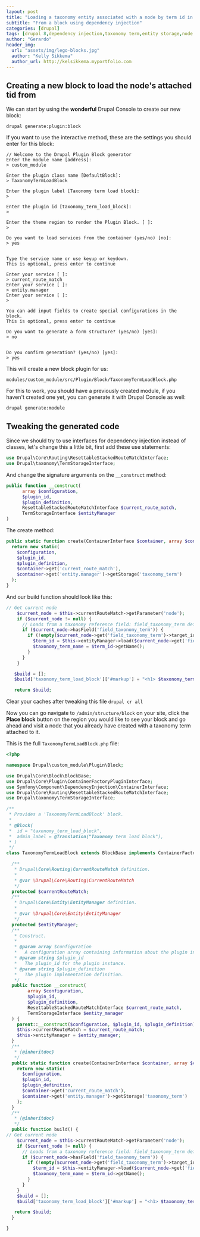 ```yaml
---
layout: post
title: "Loading a taxonomy entity associated with a node by term id in Drupal 8"
subtitle: "From a block using dependency injection"
categories: [drupal]
tags: [drupal 8,dependency injection,taxonomy term,entity storage,node load, drupal console]
author: "Gerardo"
header_img:
  url: "assets/img/lego-blocks.jpg"
  author: "Kelly Sikkema"
  author_url: http://kelsikkema.myportfolio.com
---
```


## Creating a new block to load the node's attached tid from

We can start by using the **wonderful** Drupal Console to create our new block:

`drupal generate:plugin:block`

If you want to use the interactive method, these are the settings you
should enter for this block:

```
// Welcome to the Drupal Plugin Block generator
Enter the module name [address]:
> custom_module

Enter the plugin class name [DefaultBlock]:
> TaxonomyTermLoadBlock

Enter the plugin label [Taxonomy term load block]:
>

Enter the plugin id [taxonomy_term_load_block]:
>

Enter the theme region to render the Plugin Block. [ ]:
>

Do you want to load services from the container (yes/no) [no]:
> yes


Type the service name or use keyup or keydown.
This is optional, press enter to continue

Enter your service [ ]:
> current_route_match
Enter your service [ ]:
> entity.manager
Enter your service [ ]:
>

You can add input fields to create special configurations in the block.
This is optional, press enter to continue

Do you want to generate a form structure? (yes/no) [yes]:
> no


Do you confirm generation? (yes/no) [yes]:
> yes
```

This will create a new block plugin for us:

`modules/custom_module/src/Plugin/Block/TaxonomyTermLoadBlock.php`

For this to work, you should have a previously created module, if you haven't
created one yet, you can generate it with Drupal Console as well:

`drupal generate:module`

## Tweaking the generated code

Since we should try to use interfaces for dependency injection instead of
classes, let's change this a little bit, first add these use statements:

```php
use Drupal\Core\Routing\ResettableStackedRouteMatchInterface;
use Drupal\taxonomy\TermStorageInterface;
```

And change the signature arguments on the `__construct` method:

```php
public function __construct(
      array $configuration,
      $plugin_id,
      $plugin_definition,
      ResettableStackedRouteMatchInterface $current_route_match,
      TermStorageInterface $entityManager
)
```

The create method:

```php
public static function create(ContainerInterface $container, array $configuration, $plugin_id, $plugin_definition) {
  return new static(
    $configuration,
    $plugin_id,
    $plugin_definition,
    $container->get('current_route_match'),
    $container->get('entity.manager')->getStorage('taxonomy_term')
  );
}
```

And our build function should look like this:

```php
// Get current node
    $current_node = $this->currentRouteMatch->getParameter('node');
    if ($current_node != null) {
      // Loads from a taxonomy reference field: field_taxonomy_term defined on our node
      if ($current_node->hasField('field_taxonomy_term')) {
        if (!empty($current_node->get('field_taxonomy_term')->target_id)){
          $term_id = $this->entityManager->load($current_node->get('field_taxonomy_term')->target_id);
          $taxonomy_term_name = $term_id->getName();
        }
      }
    }

   $build = [];
   $build['taxonomy_term_load_block']['#markup'] = "<h1> $taxonomy_term_name </h1>";

   return $build;
```

Clear your caches after tweaking this file `drupal cr all`

Now you can go navigate to `/admin/structure/block` on your site, click the
**Place block** button on the region you would like to see your block and go
ahead and visit a node that you already have created with a taxonomy term
attached to it.

This is the full `TaxonomyTermLoadBlock.php` file:

```php
<?php

namespace Drupal\custom_module\Plugin\Block;

use Drupal\Core\Block\BlockBase;
use Drupal\Core\Plugin\ContainerFactoryPluginInterface;
use Symfony\Component\DependencyInjection\ContainerInterface;
use Drupal\Core\Routing\ResettableStackedRouteMatchInterface;
use Drupal\taxonomy\TermStorageInterface;

/**
 * Provides a 'TaxonomyTermLoadBlock' block.
 *
 * @Block(
 *  id = "taxonomy_term_load_block",
 *  admin_label = @Translation("Taxonomy term load block"),
 * )
 */
class TaxonomyTermLoadBlock extends BlockBase implements ContainerFactoryPluginInterface {

  /**
   * Drupal\Core\Routing\CurrentRouteMatch definition.
   *
   * @var \Drupal\Core\Routing\CurrentRouteMatch
   */
  protected $currentRouteMatch;
  /**
   * Drupal\Core\Entity\EntityManager definition.
   *
   * @var \Drupal\Core\Entity\EntityManager
   */
  protected $entityManager;
  /**
   * Construct.
   *
   * @param array $configuration
   *   A configuration array containing information about the plugin instance.
   * @param string $plugin_id
   *   The plugin_id for the plugin instance.
   * @param string $plugin_definition
   *   The plugin implementation definition.
   */
  public function __construct(
        array $configuration,
        $plugin_id,
        $plugin_definition,
        ResettableStackedRouteMatchInterface $current_route_match,
        TermStorageInterface $entity_manager
  ) {
    parent::__construct($configuration, $plugin_id, $plugin_definition);
    $this->currentRouteMatch = $current_route_match;
    $this->entityManager = $entity_manager;
  }
  /**
   * {@inheritdoc}
   */
  public static function create(ContainerInterface $container, array $configuration, $plugin_id, $plugin_definition) {
    return new static(
      $configuration,
      $plugin_id,
      $plugin_definition,
      $container->get('current_route_match'),
      $container->get('entity.manager')->getStorage('taxonomy_term')
    );
  }
  /**
   * {@inheritdoc}
   */
  public function build() {
// Get current node
    $current_node = $this->currentRouteMatch->getParameter('node');
    if ($current_node != null) {
      // Loads from a taxonomy reference field: field_taxonomy_term defined on our node
      if ($current_node->hasField('field_taxonomy_term')) {
        if (!empty($current_node->get('field_taxonomy_term')->target_id)){
          $term_id = $this->entityManager->load($current_node->get('field_taxonomy_term')->target_id);
          $taxonomy_term_name = $term_id->getName();
        }
      }
    }
    $build = [];
    $build['taxonomy_term_load_block']['#markup'] = "<h1> $taxonomy_term_name </h1>";

   return $build;
  }

}

```
